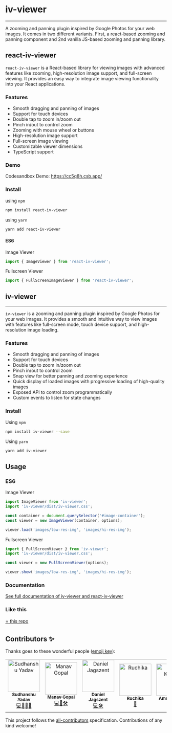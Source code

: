 <!-- markdownlint-disable -->

# iv-viewer
___

A zooming and panning plugin inspired by Google Photos for your web images. It comes in two different variants. First, a react-based zooming and panning component and 2nd vanilla JS-based zooming and panning library.

## react-iv-viewer

`react-iv-viewer` is a React-based library for viewing images with advanced features like zooming, high-resolution image support, and full-screen viewing. It provides an easy way to integrate image viewing functionality into your React applications.

### Features

- Smooth dragging and panning of images
- Support for touch devices
- Double tap to zoom in/zoom out
- Pinch in/out to control zoom
- Zooming with mouse wheel or buttons
- High-resolution image support
- Full-screen image viewing
- Customizable viewer dimensions
- TypeScript support

### Demo

Codesandbox Demo: https://cc5q8h.csb.app/

### Install

using `npm`
```bash
npm install react-iv-viewer
```

using `yarn`
```bash
yarn add react-iv-viewer
```

#### ES6

Image Viewer
```jsx
import { ImageViewer } from 'react-iv-viewer';
```

Fullscreen Viewer
```jsx
import { FullScreenImageViewer } from 'react-iv-viewer';
```

## iv-viewer
___

`iv-viewer` is a zooming and panning plugin inspired by Google Photos for your web images. It provides a smooth and intuitive way to view images with features like full-screen mode, touch device support, and high-resolution image loading.

### Features

- Smooth dragging and panning of images
- Support for touch devices
- Double tap to zoom in/zoom out
- Pinch in/out to control zoom
- Snap view for better panning and zooming experience
- Quick display of loaded images with progressive loading of high-quality images
- Exposed API to control zoom programmatically
- Custom events to listen for state changes

### Install

Using `npm`
```bash
npm install iv-viewer --save
```
Using `yarn`
```bash
yarn add iv-viewer
```

## Usage
### ES6 
Image Viewer
```jsx
import ImageViewer from 'iv-viewer';
import 'iv-viewer/dist/iv-viewer.css';

const container = document.querySelector('#image-container');
const viewer = new ImageViewer(container, options);

viewer.load('images/low-res-img', 'images/hi-res-img');
```
Fullscreen Viewer
```jsx
import { FullScreenViewer } from 'iv-viewer';
import 'iv-viewer/dist/iv-viewer.css';

const viewer = new FullScreenViewer(options);

viewer.show('images/low-res-img', 'images/hi-res-img');
```

### Documentation
[See full documentation of iv-viewer and react-iv-viewer](https://s-yadav.github.io/iv-viewer/docs/intro) 

### Like this
[:star: this repo](https://github.com/s-yadav/iv-viewer)

## Contributors ✨

Thanks goes to these wonderful people ([emoji key](https://allcontributors.org/docs/en/emoji-key)):

<!-- ALL-CONTRIBUTORS-LIST:START - Do not remove or modify this section -->
<!-- prettier-ignore-start -->
<table>
  <tr>
    <td align="center"><a href="https://twitter.com/_syadav"><img src="https://avatars1.githubusercontent.com/u/3096766?v=4" width="100px;" alt="Sudhanshu Yadav"/><br /><sub><b>Sudhanshu Yadav</b></sub></a><br /><a href="https://github.com/s-yadav/iv-viewer/commits?author=s-yadav" title="Author">💻📖🙎‍♂️</a></td>
    <td align="center"><a href="https://github.com/manav-gopal"><img src="https://avatars.githubusercontent.com/u/62497595?v=4" width="100px;" alt="Manav Gopal"/><br /><sub><b>Manav Gopal</b></sub></a><br /><a href="https://github.com/s-yadav/iv-viewer/commits?author=manav-gopal" title="Maintainer">💻📖🛠️</a></td>
    <td align="center"><a href="https://github.com/d--j"><img src="https://avatars.githubusercontent.com/u/100674?v=4" width="100px;" alt="Daniel Jagszent"/><br /><sub><b>Daniel Jagszent</b></sub></a><br /><a href="https://github.com/s-yadav/iv-viewer/commits?author=d--j" title="Contributor">💻🛠️</a></td>
    <td align="center"><a href="http://mozillians.org/en-US/u/ruchikabgosain/"><img src="https://avatars2.githubusercontent.com/u/30324532?v=4" width="100px;" alt="Ruchika"/><br /><sub><b>Ruchika</b></sub></a><br /><a href="https://github.com/s-yadav/iv-viewer/commits?author=ruchikabgosain" title="Contributor">📖</a></td>
    <td align="center"><a href="https://hockeycommunity.com"><img src="https://avatars0.githubusercontent.com/u/2039539?v=4" width="100px;" alt="Amrit Kahlon"/><br /><sub><b>Amrit Kahlon</b></sub></a><br /><a href="https://github.com/s-yadav/iv-viewer/commits?author=amritk" title="Contributor">📖</a></td>
    <td align="center"><a href="https://github.com/10000"><img src="https://avatars2.githubusercontent.com/u/3347256?v=4" width="100px;" alt="10000"/><br /><sub><b>10000</b></sub></a><br /><a href="https://github.com/s-yadav/iv-viewer/commits?author=10000" title="Contributor">📖</a></td>
  </tr>
</table>

<!-- prettier-ignore-end -->
<!-- ALL-CONTRIBUTORS-LIST:END -->

This project follows the [all-contributors](https://github.com/all-contributors/all-contributors) specification. Contributions of any kind welcome!
